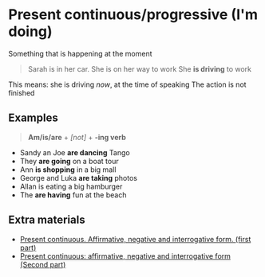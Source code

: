 # Present continuous/progressive (I'm doing)

Something that is happening at the moment

> Sarah is in her car. She is on her way to work
> She **is driving** to work

This means: she is driving *now*, at the time of speaking
The action is not finished

## Examples

> **Am/is/are** + *[not]* + **-ing verb**

- Sandy an Joe **are dancing** Tango
- They **are going** on a boat tour
- Ann **is shopping** in a big mall
- George and Luka **are taking** photos
- Allan is eating a big hamburger
- The **are having** fun at the beach

## Extra materials

- [Present continuous. Affirmative, negative and interrogative form. (first part)](https://avi.cuaieed.unam.mx/uapa/avi/ing_2/U_3/ing2_u3_t2/index.html)
- [Present continuous: affirmative, negative and interrogative form (Second part)](https://avi.cuaieed.unam.mx/uapa/avi/ing_2/U_3/ing2_u3_t3/index.html)
